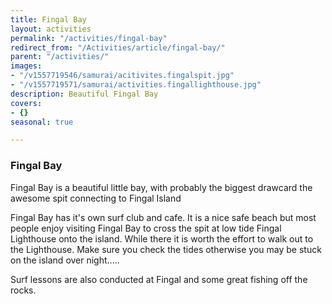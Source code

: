 ```yaml
---
title: Fingal Bay
layout: activities
permalink: "/activities/fingal-bay"
redirect_from: "/Activities/article/fingal-bay/"
parent: "/activities/"
images:
- "/v1557719546/samurai/acitivites.fingalspit.jpg"
- "/v1557719571/samurai/activities.fingallighthouse.jpg"
description: Beautiful Fingal Bay
covers:
- {}
seasonal: true

---
```

### Fingal Bay

Fingal Bay is a beautiful little bay, with probably the biggest drawcard the awesome spit connecting to Fingal Island

Fingal Bay has it's own surf club and cafe.  It is a nice safe beach but most people enjoy visiting Fingal Bay to cross the spit at low tide Fingal Lighthouse onto the island.  While there it is worth the effort to walk out to the Lighthouse.  Make sure you check the tides otherwise you may be stuck on the island over night.....

Surf lessons are also conducted at Fingal and some great fishing off the rocks.